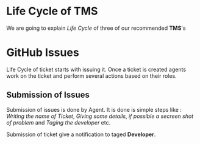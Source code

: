 <!-- Heading -->
# Life Cycle of TMS
 We are going to explain _Life Cycle_ of three of our recommended __TMS__'s

<!--GitGHub-->
# GitHub Issues
Life Cycle of ticket starts with issuing it. Once a ticket is created agents work on the ticket and perform several actions based on their roles.

## Submission of Issues
Submission of issues is done by Agent. It is done is simple steps like : _Writing the name of Ticket_, _Giving some details_, _if possible a secreen shot of problem_ and _Taging the developer_ etc.

Submission of ticket give a notification to taged __Developer__.

